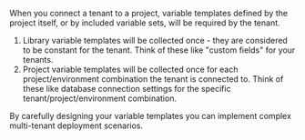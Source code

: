 When you connect a tenant to a project, variable templates defined by the project itself, or by included variable sets, will be required by the tenant.

1. Library variable templates will be collected once - they are considered to be constant for the tenant. Think of these like "custom fields" for your tenants.
1. Project variable templates will be collected once for each project/environment combination the tenant is connected to. Think of these like database connection settings for the specific tenant/project/environment combination.

By carefully designing your variable templates you can implement complex multi-tenant deployment scenarios.